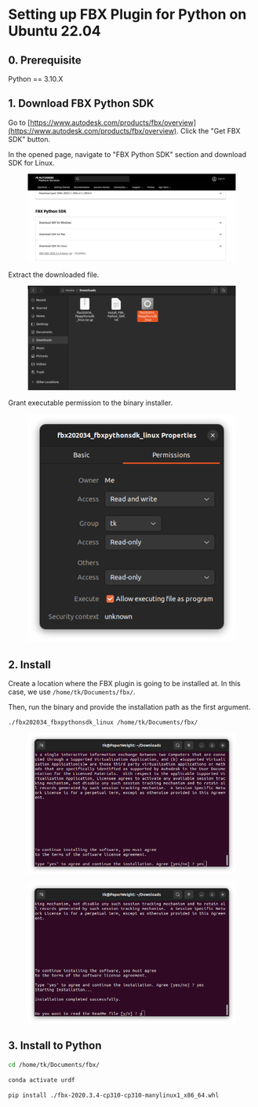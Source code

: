 # Setting up FBX Plugin for Python on Ubuntu 22.04

## 0. Prerequisite

Python == 3.10.X



## 1. Download FBX Python SDK

Go to [https://www.autodesk.com/products/fbx/overview](https://www.autodesk.com/products/fbx/overview). Click the "Get FBX SDK" button.

In the opened page, navigate to "FBX Python SDK" section and download SDK for Linux.



<figure><img src="../.gitbook/assets/image (191).png" alt=""><figcaption></figcaption></figure>



Extract the downloaded file.

<figure><img src="../.gitbook/assets/image (192).png" alt=""><figcaption></figcaption></figure>



Grant executable permission to the binary installer.

<figure><img src="../.gitbook/assets/image (193).png" alt=""><figcaption></figcaption></figure>



## 2. Install

Create a location where the FBX plugin is going to be installed at. In this case, we use `/home/tk/Documents/fbx/`.



Then, run the binary and provide the installation path as the first argument.

```bash
./fbx202034_fbxpythonsdk_linux /home/tk/Documents/fbx/
```

<figure><img src="../.gitbook/assets/image (194).png" alt=""><figcaption></figcaption></figure>

<figure><img src="../.gitbook/assets/image (195).png" alt=""><figcaption></figcaption></figure>



## 3. Install to Python

```bash
cd /home/tk/Documents/fbx/
```

```bash
conda activate urdf
```

```bash
pip install ./fbx-2020.3.4-cp310-cp310-manylinux1_x86_64.whl
```





